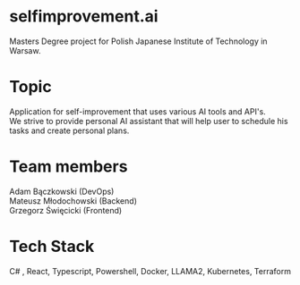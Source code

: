 # selfimprovement.ai
Masters Degree project for Polish Japanese Institute of Technology in Warsaw.  

# Topic
Application for self-improvement that uses various AI tools and API's.  
We strive to provide personal AI assistant that will help user to schedule his tasks and create personal plans.  

# Team members
Adam Bączkowski (DevOps)  
Mateusz Młodochowski (Backend)  
Grzegorz Święcicki (Frontend)  
# Tech Stack
C# , React, Typescript, Powershell, Docker, LLAMA2, Kubernetes, Terraform
